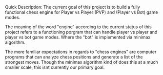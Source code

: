 Quick Description: 
The current goal of this project is to build a fully functional chess engine for
Player vs Player (PVP) and (Player vs Bot) game modes. 

The meaning of the word "engine" according to the current status of this project refers to
a functioning porgram that can handle player vs player and player vs bot game modes. Where 
the "bot" is implemented via minimax algorithm. 

The more familiar expectations in regards to "chess engines" are computer programs that
can analyze chess positions and generate a list of the strongest moves. Though the 
minimax algorithm kind of does this at a much smaller scale, this isnt currently our primary goal.



